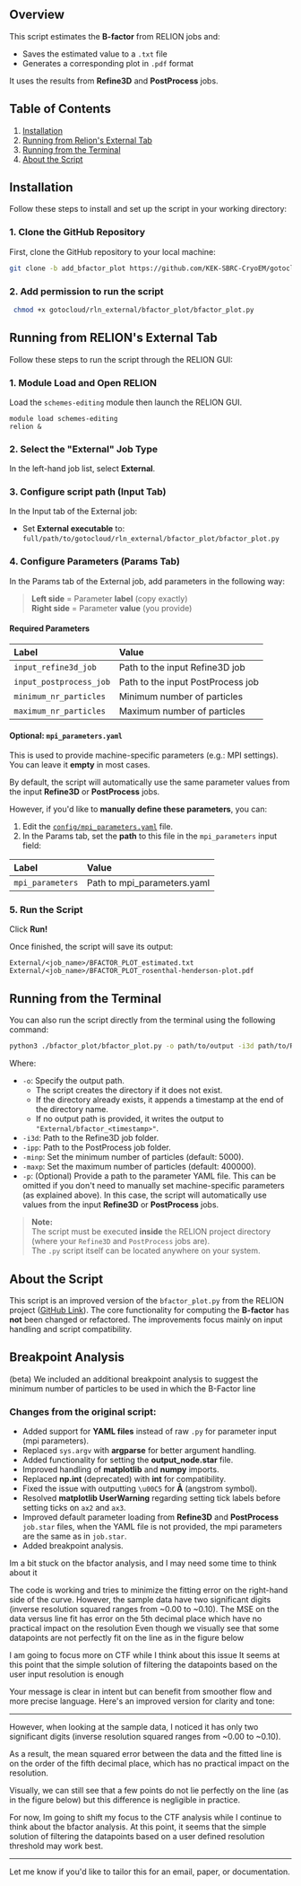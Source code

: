 ## Overview

This script estimates the **B-factor** from RELION jobs and:

- Saves the estimated value to a `.txt` file
- Generates a corresponding plot in `.pdf` format

It uses the results from **Refine3D** and **PostProcess** jobs.

## Table of Contents
1. [Installation](#installation)
2. [Running from Relion's External Tab](#running-from-relions-external-tab)
3. [Running from the Terminal](#running-from-the-terminal)
4. [About the Script](#about-the-script)

## Installation

Follow these steps to install and set up the script in your working directory:

### 1. Clone the GitHub Repository

First, clone the GitHub repository to your local machine:

```bash
git clone -b add_bfactor_plot https://github.com/KEK-SBRC-CryoEM/gotocloud.git
```

### 2. Add permission to run the script
```bash
 chmod +x gotocloud/rln_external/bfactor_plot/bfactor_plot.py
 ```

## Running from RELION's External Tab

Follow these steps to run the script through the RELION GUI:

### 1. Module Load and Open RELION
Load the `schemes-editing` module then launch the RELION GUI.
```
module load schemes-editing
relion &
```

### 2. Select the "External" Job Type

In the left-hand job list, select **External**.

### 3. Configure script path (Input Tab)

In the Input tab of the External job:
- Set **External executable** to: `full/path/to/gotocloud/rln_external/bfactor_plot/bfactor_plot.py`

### 4. Configure Parameters (Params Tab)

In the Params tab of the External job, add parameters in the following way:

> **Left side** = Parameter **label** (copy exactly)  
> **Right side** = Parameter **value** (you provide)

#### **Required Parameters**
| Label                    | Value                                 |
|:-------------------------|:--------------------------------------|
| `input_refine3d_job`     | Path to the input Refine3D job        |
| `input_postprocess_job`  | Path to the input PostProcess job     |
| `minimum_nr_particles`   | Minimum number of particles           |
| `maximum_nr_particles`   | Maximum number of particles           |

#### **Optional: `mpi_parameters.yaml`**
This is used to provide machine-specific parameters (e.g.: MPI settings). You can leave it **empty** in most cases.

By default, the script will automatically use the same parameter values from the input **Refine3D** or **PostProcess** jobs.

However, if you'd like to **manually define these parameters**, you can:

1. Edit the [`config/mpi_parameters.yaml`](config/mpi_parameters.yaml) file.
2. In the Params tab, set the **path** to this file in the `mpi_parameters` input field:

| Label                    | Value                              |
|:-------------------------|:-----------------------------------|
| `mpi_parameters`         | Path to mpi_parameters.yaml        |


### 5. Run the Script

Click **Run!**

Once finished, the script will save its output:
```
External/<job_name>/BFACTOR_PLOT_estimated.txt
External/<job_name>/BFACTOR_PLOT_rosenthal-henderson-plot.pdf
```

## Running from the Terminal
You can also run the script directly from the terminal using the following command:

```bash
python3 ./bfactor_plot/bfactor_plot.py -o path/to/output -i3d path/to/Refine3D/jobXXX/ -ipp path/to/PostProcess/jobYYY/ --minimum_nr_particles 225 --maximum_nr_particles 7200 -p path_parameter.yaml
```

Where:
- `-o`: Specify the output path. 
   - The script creates the directory if it does not exist. 
   - If the directory already exists, it appends a timestamp at the end of the directory name. 
   - If no output path is provided, it writes the output to `"External/bfactor_<timestamp>"`.
- `-i3d`: Path to the Refine3D job folder.
- `-ipp`: Path to the PostProcess job folder.
- `-minp`: Set the minimum number of particles (default: 5000).
- `-maxp`: Set the maximum number of particles (default: 400000).
- `-p`: (Optional) Provide a path to the parameter YAML file. This can be omitted if you don't need to manually set machine-specific parameters (as explained above). In this case, the script will automatically use values from the input **Refine3D** or **PostProcess** jobs.

> **Note:**  
> The script must be executed **inside** the RELION project directory (where your `Refine3D` and `PostProcess` jobs are).  
> The `.py` script itself can be located anywhere on your system. 

## About the Script

This script is an improved version of the `bfactor_plot.py` from the RELION project ([GitHub Link](https://github.com/3dem/relion/blob/master/scripts/bfactor_plot.py)). The core functionality for computing the **B-factor** has **not** been changed or refactored. The improvements focus mainly on input handling and script compatibility. 

## Breakpoint Analysis
(beta) We included an additional breakpoint analysis to suggest the minimum number of particles to be used in which the B-Factor line

### Changes from the original script:
- Added support for **YAML files** instead of raw `.py` for parameter input (mpi parameters).
- Replaced `sys.argv` with **argparse** for better argument handling.
- Added functionality for setting the **output_node.star** file.
- Improved handling of **matplotlib** and **numpy** imports.
- Replaced **np.int** (deprecated) with **int** for compatibility.
- Fixed the issue with outputting `\u00C5` for **Å** (angstrom symbol).
- Resolved **matplotlib UserWarning** regarding setting tick labels before setting ticks on `ax2` and `ax3`.
- Improved default parameter loading from **Refine3D** and **PostProcess** `job.star` files, when the YAML file is not provided, the mpi parameters are the same as in `job.star`.
- Added breakpoint analysis.


Im a bit stuck on the bfactor analysis, and I may need some time to think about it

The code is working and tries to minimize the fitting error on the right-hand side of the curve.
However, the sample data have two significant digits (inverse resolution squared ranges from ~0.00 to ~0.10).
The MSE on the data versus line fit has error on the 5th decimal place which have no practical impact on the resolution 
Even though we visually see that some datapoints are not perfectly fit on the line as in the figure below

I am going to focus more on CTF while I think about this issue
It seems at this point that the simple solution of filtering the datapoints based on the user input resolution is enough


Your message is clear in intent but can benefit from smoother flow and more precise language. Here's an improved version for clarity and tone:

---


However, when looking at the sample data, I noticed it has only two significant digits (inverse resolution squared ranges from ~0.00 to ~0.10). 

As a result, the mean squared error between the data and the fitted line is on the order of the fifth decimal place, which has no practical impact on the resolution.

Visually, we can still see that a few points do not lie perfectly on the line (as in the figure below) but this difference is negligible in practice.

For now, Im going to shift my focus to the CTF analysis while I continue to think about the bfactor analysis. 
At this point, it seems that the simple solution of filtering the datapoints based on a user defined resolution threshold may work best.

---

Let me know if you'd like to tailor this for an email, paper, or documentation.

